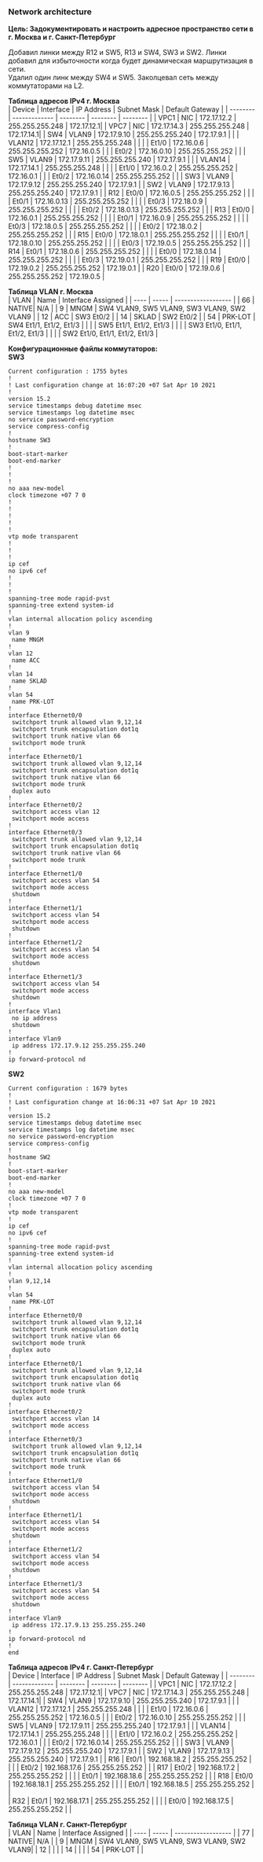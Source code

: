### Network architecture

**Цель: Задокументировать и настроить адресное пространство сети в г. Москва и г. Санкт-Петербург**  

Добавил линки между R12 и SW5, R13 и SW4, SW3 и SW2. Линки добавил для избыточности когда будет динамическая маршрутизация в сети.    
Удалил один линк между SW4 и SW5. Заколцевал сеть между коммутаторами на L2.  

**Таблица адресов IPv4 г. Москва**  
| Device   | Interface     | IP Address | Subnet Mask | Default Gateway | 
| -------- | ------------- | --------   | --------    | --------        |
| VPC1     | NIC           | 172.17.12.2 | 255.255.255.248 | 172.17.12.1|
| VPC7     | NIC           | 172.17.14.3 | 255.255.255.248 | 172.17.14.1|
| SW4      | VLAN9         | 172.17.9.10 | 255.255.255.240 | 172.17.9.1 |
|          | VLAN12        | 172.17.12.1 | 255.255.255.248 |            |
|          | Et1/0         | 172.16.0.6  | 255.255.255.252 | 172.16.0.5 |
|          | Et0/2         | 172.16.0.10 | 255.255.255.252 |            |
| SW5      | VLAN9         | 172.17.9.11 | 255.255.255.240 | 172.17.9.1 |
|          | VLAN14        | 172.17.14.1 | 255.255.255.248 |            |
|          | Et1/0         | 172.16.0.2  | 255.255.255.252 | 172.16.0.1 |
|          | Et0/2         | 172.16.0.14 | 255.255.255.252 |            |
| SW3      | VLAN9         | 172.17.9.12 | 255.255.255.240 | 172.17.9.1 |
| SW2      | VLAN9         | 172.17.9.13 | 255.255.255.240 | 172.17.9.1 |
| R12      | Et0/0         | 172.16.0.5  | 255.255.255.252 |            |
|          | Et0/1         | 172.16.0.13 | 255.255.255.252 |            |
|          | Et0/3         | 172.18.0.9  | 255.255.255.252 |            |
|          | Et0/2         | 172.18.0.13 | 255.255.255.252 |            |
| R13      | Et0/0         | 172.16.0.1  | 255.255.255.252 |            |
|          | Et0/1         | 172.16.0.9  | 255.255.255.252 |            |
|          | Et0/3         | 172.18.0.5  | 255.255.255.252 |            |
|          | Et0/2         | 172.18.0.2  | 255.255.255.252 |            |
| R15      | Et0/0         | 172.18.0.1  | 255.255.255.252 |            |
|          | Et0/1         | 172.18.0.10 | 255.255.255.252 |            |
|          | Et0/3         | 172.19.0.5  | 255.255.255.252 |            |
| R14      | Et0/1         | 172.18.0.6  | 255.255.255.252 |            |
|          | Et0/0         | 172.18.0.14 | 255.255.255.252 |            |
|          | Et0/3         | 172.19.0.1  | 255.255.255.252 |            |
| R19      | Et0/0         | 172.19.0.2  | 255.255.255.252 | 172.19.0.1 |
| R20      | Et0/0         | 172.19.0.6  | 255.255.255.252 | 172.19.0.5 |

**Таблица VLAN г. Москва**  
| VLAN | Name | Interface Assigned  |
| ---- | ----- | ------------------ |
| 66   | NATIVE| N/A                |
| 9    | MNGM  | SW4 VLAN9, SW5 VLAN9, SW3 VLAN9, SW2 VLAN9 |
| 12   | ACC   | SW3 Et0/2                 |
| 14   | SKLAD | SW2 Et0/2                 |
| 54   | PRK-LOT | SW4 Et1/1, Et1/2, Et1/3 |
|      |         | SW5 Et1/1, Et1/2, Et1/3 |
|      |         | SW3 Et1/0, Et1/1, Et1/2, Et1/3 |
|      |         | SW2 Et1/0, Et1/1, Et1/2, Et1/3 |

**Конфигурационные файлы коммутаторов:**  
**SW3**  
```
Current configuration : 1755 bytes
!
! Last configuration change at 16:07:20 +07 Sat Apr 10 2021
!
version 15.2
service timestamps debug datetime msec
service timestamps log datetime msec
no service password-encryption
service compress-config
!
hostname SW3
!
boot-start-marker
boot-end-marker
!
!
!
no aaa new-model
clock timezone +07 7 0
!
!
!
!
!
vtp mode transparent
!
!
!
ip cef
no ipv6 cef
!
!
!
spanning-tree mode rapid-pvst
spanning-tree extend system-id
!
vlan internal allocation policy ascending
!
vlan 9
 name MNGM
!
vlan 12
 name ACC
!
vlan 14
 name SKLAD
!
vlan 54
 name PRK-LOT
!
interface Ethernet0/0
 switchport trunk allowed vlan 9,12,14
 switchport trunk encapsulation dot1q
 switchport trunk native vlan 66
 switchport mode trunk
!
interface Ethernet0/1
 switchport trunk allowed vlan 9,12,14
 switchport trunk encapsulation dot1q
 switchport trunk native vlan 66
 switchport mode trunk
 duplex auto
!
interface Ethernet0/2
 switchport access vlan 12
 switchport mode access
!
interface Ethernet0/3
 switchport trunk allowed vlan 9,12,14
 switchport trunk encapsulation dot1q
 switchport trunk native vlan 66
 switchport mode trunk
!
interface Ethernet1/0
 switchport access vlan 54
 switchport mode access
 shutdown
!
interface Ethernet1/1
 switchport access vlan 54
 switchport mode access
 shutdown
!
interface Ethernet1/2
 switchport access vlan 54
 switchport mode access
 shutdown
!
interface Ethernet1/3
 switchport access vlan 54
 switchport mode access
 shutdown
!
interface Vlan1
 no ip address
 shutdown
!
interface Vlan9
 ip address 172.17.9.12 255.255.255.240
!
ip forward-protocol nd
```

**SW2**  
```
Current configuration : 1679 bytes
!
! Last configuration change at 16:06:31 +07 Sat Apr 10 2021
!
version 15.2
service timestamps debug datetime msec
service timestamps log datetime msec
no service password-encryption
service compress-config
!
hostname SW2
!
boot-start-marker
boot-end-marker
!
no aaa new-model
clock timezone +07 7 0
!
vtp mode transparent
!
ip cef
no ipv6 cef
!
spanning-tree mode rapid-pvst
spanning-tree extend system-id
!
vlan internal allocation policy ascending
!
vlan 9,12,14
!
vlan 54
 name PRK-LOT
!
interface Ethernet0/0
 switchport trunk allowed vlan 9,12,14
 switchport trunk encapsulation dot1q
 switchport trunk native vlan 66
 switchport mode trunk
 duplex auto
!
interface Ethernet0/1
 switchport trunk allowed vlan 9,12,14
 switchport trunk encapsulation dot1q
 switchport trunk native vlan 66
 switchport mode trunk
 duplex auto
!
interface Ethernet0/2
 switchport access vlan 14
 switchport mode access
!
interface Ethernet0/3
 switchport trunk allowed vlan 9,12,14
 switchport trunk encapsulation dot1q
 switchport trunk native vlan 66
 switchport mode trunk
!
interface Ethernet1/0
 switchport access vlan 54
 switchport mode access
 shutdown
!
interface Ethernet1/1
 switchport access vlan 54
 switchport mode access
 shutdown
!
interface Ethernet1/2
 switchport access vlan 54
 switchport mode access
 shutdown
!
interface Ethernet1/3
 switchport access vlan 54
 switchport mode access
 shutdown
!
interface Vlan9
 ip address 172.17.9.13 255.255.255.240
!
ip forward-protocol nd
!
end
```


**Таблица адресов IPv4 г. Санкт-Петербург**  
| Device   | Interface     | IP Address | Subnet Mask | Default Gateway | 
| -------- | ------------- | --------   | --------    | --------        |
| VPC1     | NIC           | 172.17.12.2 | 255.255.255.248 | 172.17.12.1|
| VPC7     | NIC           | 172.17.14.3 | 255.255.255.248 | 172.17.14.1|
| SW4      | VLAN9         | 172.17.9.10 | 255.255.255.240 | 172.17.9.1 |
|          | VLAN12        | 172.17.12.1 | 255.255.255.248 |            |
|          | Et1/0         | 172.16.0.6  | 255.255.255.252 | 172.16.0.5 |
|          | Et0/2         | 172.16.0.10 | 255.255.255.252 |            |
| SW5      | VLAN9         | 172.17.9.11 | 255.255.255.240 | 172.17.9.1 |
|          | VLAN14        | 172.17.14.1 | 255.255.255.248 |            |
|          | Et1/0         | 172.16.0.2  | 255.255.255.252 | 172.16.0.1 |
|          | Et0/2         | 172.16.0.14 | 255.255.255.252 |            |
| SW3      | VLAN9         | 172.17.9.12 | 255.255.255.240 | 172.17.9.1 |
| SW2      | VLAN9         | 172.17.9.13 | 255.255.255.240 | 172.17.9.1 |
| R16      | Et0/1         | 192.168.18.2 | 255.255.255.252 |           |
|          | Et0/2         | 192.168.17.6 | 255.255.255.252 |           |
| R17      | Et0/2         | 192.168.17.2 | 255.255.255.252 |           |
|          | Et0/1         | 192.168.18.6 | 255.255.255.252 |           |
| R18      | Et0/0         | 192.168.18.1 | 255.255.255.252 |           |
|          | Et0/1         | 192.168.18.5 | 255.255.255.252 |           |    
| R32      | Et0/1         | 192.168.17.1 | 255.255.255.252 |           |
|          | Et0/0         | 192.168.17.5 | 255.255.255.252 |           |

**Таблица VLAN г. Санкт-Петербург**  
| VLAN | Name | Interface Assigned  |
| ---- | ----- | ------------------ |
| 77   | NATIVE| N/A                |
| 9    | MNGM  | SW4 VLAN9, SW5 VLAN9, SW3 VLAN9, SW2 VLAN9|
| 12   |    |                    |
| 14   |  |                    |
| 54   | PRK-LOT |                  |

